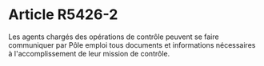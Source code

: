 # Article R5426-2

  
Les agents chargés des opérations de contrôle peuvent se faire communiquer par Pôle emploi tous documents et informations nécessaires à l'accomplissement de leur mission de contrôle.